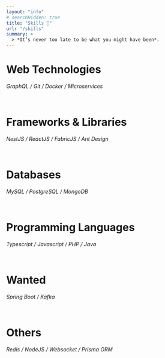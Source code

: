 ```yaml
---
layout: "info"
# searchHidden: true
title: "Skills 🚀"
url: "/skills"
summary: >
  > *It’s never too late to be what you might have been*.
---
```


# Web Technologies

_GraphQL / Git / Docker / Microservices_

<br/>

# Frameworks & Libraries

_NestJS / ReactJS / FabricJS / Ant Design_

<br/>

# Databases

_MySQL / PostgreSQL / MongoDB_

<br/>

# Programming Languages

_Typescript / Javascript / PHP / Java_

<br/>

# Wanted

_Spring Boot / Kafka_

<br/>

# Others

_Redis / NodeJS / Websocket / Prisma ORM_

<br/>
